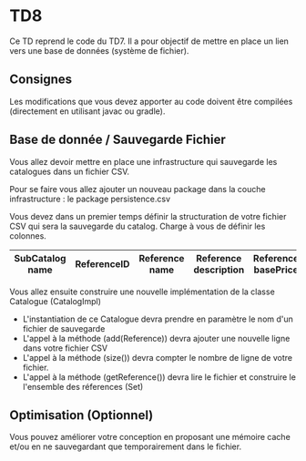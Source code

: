 # TD8

Ce TD reprend le code du TD7. Il a pour objectif de mettre en place un lien vers une base de données (système de fichier).

## Consignes

Les modifications que vous devez apporter au code doivent être compilées (directement en utilisant javac ou gradle).

## Base de donnée / Sauvegarde Fichier

Vous allez devoir mettre en place une infrastructure qui sauvegarde les catalogues dans un fichier CSV.

Pour se faire vous allez ajouter un nouveau package dans la couche infrastructure : le package persistence.csv

Vous devez dans un premier temps définir la structuration de votre fichier CSV qui sera la sauvegarde du catalog. Charge à vous de définir les colonnes.

 SubCatalog name | ReferenceID | Reference name | Reference description | Reference basePrice
 ----------------|-------------|----------------|-----------------------|--------------------

Vous allez ensuite construire une nouvelle implémentation de la classe Catalogue (CatalogImpl)

* L'instantiation de ce Catalogue devra prendre en paramètre le nom d'un fichier de sauvegarde
* L'appel à la méthode (add(Reference)) devra ajouter une nouvelle ligne dans votre fichier CSV
* L'appel à la méthode (size()) devra compter le nombre de ligne de votre fichier.
* L'appel à la méthode (getReference()) devra lire le fichier et construire le l'ensemble des réferences (Set<Reference>)

## Optimisation (Optionnel)

Vous pouvez améliorer votre conception en proposant une mémoire cache et/ou en ne sauvegardant que temporairement dans le fichier.
